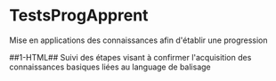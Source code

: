 # TestsProgApprent
Mise en applications des connaissances afin d'établir une progression

##1-HTML##
Suivi des étapes visant à confirmer l'acquisition des connaissances basiques liées au language de balisage